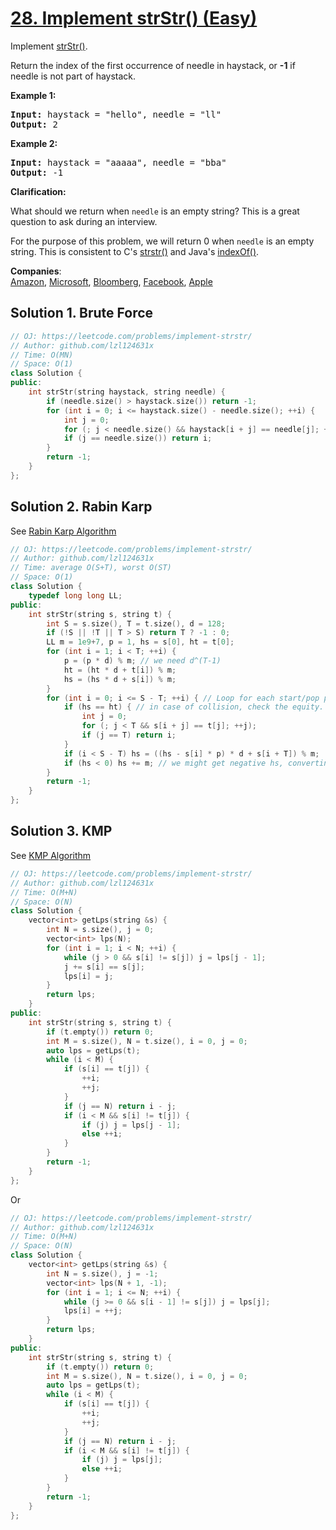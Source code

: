 # [28. Implement strStr() (Easy)](https://leetcode.com/problems/implement-strstr/)

<p>Implement <a href="http://www.cplusplus.com/reference/cstring/strstr/" target="_blank">strStr()</a>.</p>

<p>Return the index of the first occurrence of needle in haystack, or <strong>-1</strong> if needle is not part of haystack.</p>

<p><strong>Example 1:</strong></p>

<pre><strong>Input:</strong> haystack = "hello", needle = "ll"
<strong>Output:</strong> 2
</pre>

<p><strong>Example 2:</strong></p>

<pre><strong>Input:</strong> haystack = "aaaaa", needle = "bba"
<strong>Output:</strong> -1
</pre>

<p><strong>Clarification:</strong></p>

<p>What should we return when <code>needle</code> is an empty string? This is a great question to ask during an interview.</p>

<p>For the purpose of this problem, we will return 0 when <code>needle</code> is an empty string. This is consistent to C's&nbsp;<a href="http://www.cplusplus.com/reference/cstring/strstr/" target="_blank">strstr()</a> and Java's&nbsp;<a href="https://docs.oracle.com/javase/7/docs/api/java/lang/String.html#indexOf(java.lang.String)" target="_blank">indexOf()</a>.</p>


**Companies**:  
[Amazon](https://leetcode.com/company/amazon), [Microsoft](https://leetcode.com/company/microsoft), [Bloomberg](https://leetcode.com/company/bloomberg), [Facebook](https://leetcode.com/company/facebook), [Apple](https://leetcode.com/company/apple)

## Solution 1. Brute Force

```cpp
// OJ: https://leetcode.com/problems/implement-strstr/
// Author: github.com/lzl124631x
// Time: O(MN)
// Space: O(1)
class Solution {
public:
    int strStr(string haystack, string needle) {
        if (needle.size() > haystack.size()) return -1;
        for (int i = 0; i <= haystack.size() - needle.size(); ++i) {
            int j = 0;
            for (; j < needle.size() && haystack[i + j] == needle[j]; ++j);
            if (j == needle.size()) return i;
        }
        return -1;
    }
};
```

## Solution 2. Rabin Karp

See [Rabin Karp Algorithm](https://github.com/lzl124631x/LeetCode/blob/master/notes/string/rabin-karp.md)

```cpp
// OJ: https://leetcode.com/problems/implement-strstr/
// Author: github.com/lzl124631x
// Time: average O(S+T), worst O(ST)
// Space: O(1)
class Solution {
    typedef long long LL;
public:
    int strStr(string s, string t) {
        int S = s.size(), T = t.size(), d = 128; 
        if (!S || !T || T > S) return T ? -1 : 0;
        LL m = 1e9+7, p = 1, hs = s[0], ht = t[0];
        for (int i = 1; i < T; ++i) {
            p = (p * d) % m; // we need d^(T-1)
            ht = (ht * d + t[i]) % m;
            hs = (hs * d + s[i]) % m;
        }
        for (int i = 0; i <= S - T; ++i) { // Loop for each start/pop point
            if (hs == ht) { // in case of collision, check the equity.
                int j = 0;
                for (; j < T && s[i + j] == t[j]; ++j);
                if (j == T) return i;
            }
            if (i < S - T) hs = ((hs - s[i] * p) * d + s[i + T]) % m;
            if (hs < 0) hs += m; // we might get negative hs, converting it to positive
        }
        return -1;
    }
};
```

## Solution 3. KMP

See [KMP Algorithm](https://github.com/lzl124631x/LeetCode/blob/master/notes/string/kmp.md)

```cpp
// OJ: https://leetcode.com/problems/implement-strstr/
// Author: github.com/lzl124631x
// Time: O(M+N)
// Space: O(N)
class Solution {
    vector<int> getLps(string &s) {
        int N = s.size(), j = 0;
        vector<int> lps(N);
        for (int i = 1; i < N; ++i) {
            while (j > 0 && s[i] != s[j]) j = lps[j - 1];
            j += s[i] == s[j];
            lps[i] = j;
        }
        return lps;
    }
public:
    int strStr(string s, string t) {
        if (t.empty()) return 0;
        int M = s.size(), N = t.size(), i = 0, j = 0;
        auto lps = getLps(t);
        while (i < M) {
            if (s[i] == t[j]) {
                ++i;
                ++j;
            }
            if (j == N) return i - j;
            if (i < M && s[i] != t[j]) {
                if (j) j = lps[j - 1];
                else ++i;
            }
        }
        return -1;
    }
};
```

Or

```cpp
// OJ: https://leetcode.com/problems/implement-strstr/
// Author: github.com/lzl124631x
// Time: O(M+N)
// Space: O(N)
class Solution {
    vector<int> getLps(string &s) {
        int N = s.size(), j = -1;
        vector<int> lps(N + 1, -1);
        for (int i = 1; i <= N; ++i) {
            while (j >= 0 && s[i - 1] != s[j]) j = lps[j];
            lps[i] = ++j;
        }
        return lps;
    }
public:
    int strStr(string s, string t) {
        if (t.empty()) return 0;
        int M = s.size(), N = t.size(), i = 0, j = 0;
        auto lps = getLps(t);
        while (i < M) {
            if (s[i] == t[j]) {
                ++i;
                ++j;
            }
            if (j == N) return i - j;
            if (i < M && s[i] != t[j]) {
                if (j) j = lps[j];
                else ++i;
            }
        }
        return -1;
    }
};
```